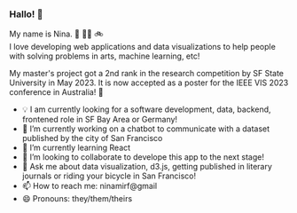 ### Hallo! 👋

My name is Nina. :rainbow: :transgender_flag:	:bike:	 
I love developing web applications and data visualizations to help people with solving problems in arts, machine learning, etc!

My master's project got a 2nd rank in the research competition by SF State University in May 2023. It is now accepted as a poster for the IEEE VIS 2023 conference in Australia! :partying_face:

- :bulb:	I am currently looking for a software development, data, backend, frontened role in SF Bay Area or Germany!
- 🔭 I’m currently working on a chatbot to communicate with a dataset published by the city of San Francisco
- 🌱 I’m currently learning React
- 👯 I’m looking to collaborate to develope this app to the next stage!
- 💬 Ask me about data visualization, d3.js, getting published in literary journals or riding your bicycle in San Francisco!
- 📫 How to reach me: ninamirf@gmail 
- 😄 Pronouns: they/them/theirs


<!--
**nina-mir/nina-mir** is a ✨ _special_ ✨ repository because its `README.md` (this file) appears on your GitHub profile.

Here are some ideas to get you started:

- 🔭 I’m currently working on ...
- 🌱 I’m currently learning ...
- 👯 I’m looking to collaborate on ...
- 🤔 I’m looking for help with ...
- 💬 Ask me about ...
- 📫 How to reach me: ...
- 😄 Pronouns: ...
- ⚡ Fun fact: ...
-->
